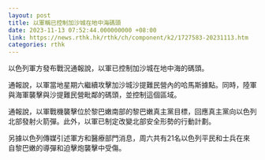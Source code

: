 ```yaml
---
layout: post
title: 以軍稱已控制加沙城在地中海碼頭
date: 2023-11-13 07:52:44.000000000 +08:00
link: https://news.rthk.hk/rthk/ch/component/k2/1727583-20231113.htm
categories: rthk
---
```


以色列軍方發布戰況通報說，以軍已控制加沙城在地中海的碼頭。

通報說，以軍當地星期六繼續攻擊加沙城沙提難民營內的哈馬斯據點。同時，陸軍與海軍襲擊與沙提難民營毗鄰的碼頭，並控制這個區域。

通報說，以軍戰機襲擊位於黎巴嫩南部的黎巴嫩真主黨目標，回應真主黨向以色列北部發射火箭彈。此外，以軍已制定改變北部安全形勢的行動計劃。

另據以色列傳媒引述軍方和醫療部門消息，周六共有21名以色列平民和士兵在來自黎巴嫩的導彈和迫擊炮襲擊中受傷。
